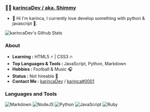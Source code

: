 ###  :man_technologist:  [karincaDev / aka. Shimmy](https://github.com/karincaDev)

* 👋 Hi I'm karinca, I currently love develop something with python & javascript 🚀. 

![karincaDev's Github Stats](https://github-readme-stats.vercel.app/api?username=karincaDev&theme=dark&compact=default&show_icons=true)

### About

-  **Learning :** HTML5 :zap: | CSS3 :fire:    
-  **Top Languages & Tools :** JavaScript, Python, Markdown
-  **Hobbies :** Football & Music :headphones:
-  **Status :** Not hireable 💼
-  **Contact Me :** [karincaDev](mailto:shimmyuwu03@gmail.com) / [karinca#0001](https://discord.gg/pEVS4A8vTe)


### Languages and Tools

![Markdown](https://img.shields.io/badge/markdown-%23000000.svg?style=for-the-badge&logo=markdown&logoColor=white)
![NodeJS](https://img.shields.io/badge/node.js-%2343853D.svg?style=for-the-badge&logo=node.js&logoColor=white)
![Python](https://img.shields.io/badge/python-%2314354C.svg?style=for-the-badge&logo=python&logoColor=white)
![JavaScript](https://img.shields.io/badge/javascript-%23323330.svg?style=for-the-badge&logo=javascript&logoColor=%23F7DF1E)
![Ruby](https://img.shields.io/badge/ruby-%23CC342D.svg?style=for-the-badge&logo=ruby&logoColor=white)
